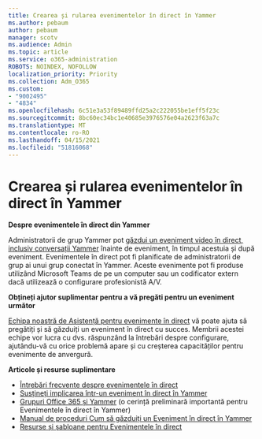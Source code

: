 ```yaml
---
title: Crearea și rularea evenimentelor în direct în Yammer
ms.author: pebaum
author: pebaum
manager: scotv
ms.audience: Admin
ms.topic: article
ms.service: o365-administration
ROBOTS: NOINDEX, NOFOLLOW
localization_priority: Priority
ms.collection: Adm_O365
ms.custom:
- "9002495"
- "4834"
ms.openlocfilehash: 6c51e3a53f89489ffd25a2c222055be1eff5f23c
ms.sourcegitcommit: 8bc60ec34bc1e40685e3976576e04a2623f63a7c
ms.translationtype: MT
ms.contentlocale: ro-RO
ms.lasthandoff: 04/15/2021
ms.locfileid: "51816068"
---
```

# <a name="create-and-run-live-events-in-yammer"></a>Crearea și rularea evenimentelor în direct în Yammer

**Despre evenimentele în direct din Yammer**

Administratorii de grup Yammer pot [găzdui un eveniment video în direct, inclusiv conversații Yammer](https://docs.microsoft.com/yammer/manage-yammer-groups/yammer-live-events) înainte de eveniment, în timpul acestuia și după eveniment. Evenimentele în direct pot fi planificate de administratorii de grup ai unui grup conectat în Yammer. Aceste evenimente pot fi produse utilizând Microsoft Teams de pe un computer sau un codificator extern dacă utilizează o configurare profesionistă A/V.

**Obțineți ajutor suplimentar pentru a vă pregăti pentru un eveniment următor**

[Echipa noastră de Asistență pentru evenimente în direct](https://aka.ms/AA87gbh) vă poate ajuta să pregătiți și să găzduiți un eveniment în direct cu succes. Membrii acestei echipe vor lucra cu dvs. răspunzând la întrebări despre configurare, ajutându-vă cu orice problemă apare și cu creșterea capacităților pentru evenimente de anvergură.

**Articole și resurse suplimentare**

- [Întrebări frecvente despre evenimentele în direct](https://support.office.com/article/43bbd59d-a734-4c8f-923d-6a239d137d34)
- [Susțineți implicarea într-un eveniment în direct în Yammer](https://support.office.com/article/drive-engagement-in-a-yammer-live-event-c0244ad8-6dcb-419c-add9-2e4a00543412?ui=en-US&rs=en-US&ad=US)
- [Grupuri Office 365 și Yammer](https://docs.microsoft.com/yammer/manage-yammer-groups/yammer-and-office-365-groups) (o cerință preliminară importantă pentru Evenimentele în direct în Yammer)
- [Manual de proceduri Cum să găzduiți un Eveniment în direct în Yammer](https://aka.ms/LiveEventsinYammerplaybook)
- [Resurse și șabloane pentru Evenimentele în direct](https://aka.ms/LiveEventYammerTemplates)
